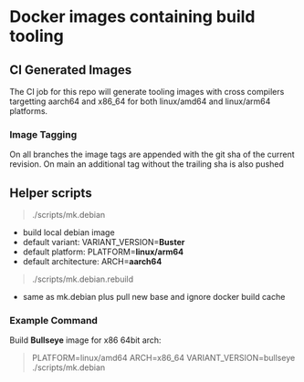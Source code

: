 # Docker images containing build tooling

## CI Generated Images
The CI job for this repo will generate tooling images with cross compilers
targetting aarch64 and x86_64 for both linux/amd64 and linux/arm64
platforms.

### Image Tagging

On all branches the image tags are appended with the git sha of the current
revision. On main an additional tag without the trailing sha is also pushed

## Helper scripts
>  ./scripts/mk.debian
  * build local debian image
  * default variant: VARIANT_VERSION=**Buster**
  * default platform: PLATFORM=**linux/arm64**
  * default architecture:  ARCH=**aarch64**
> ./scripts/mk.debian.rebuild
  * same as mk.debian plus pull new base and ignore docker build cache

### Example Command
Build **Bullseye** image for x86 64bit arch:
> PLATFORM=linux/amd64  ARCH=x86_64  VARIANT_VERSION=bullseye  ./scripts/mk.debian
